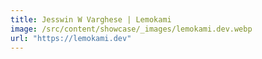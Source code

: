 ```yaml
---
title: Jesswin W Varghese | Lemokami
image: /src/content/showcase/_images/lemokami.dev.webp
url: "https://lemokami.dev"
---
```

